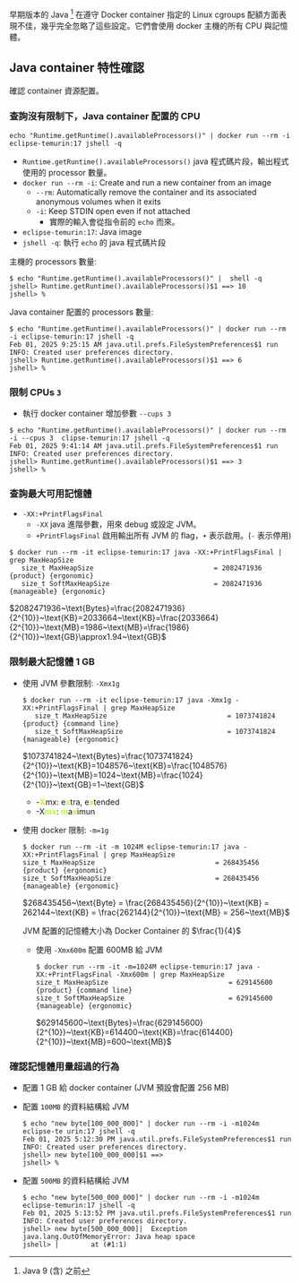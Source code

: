 
早期版本的 Java [^1] 在遵守 Docker container 指定的 Linux cgroups 配額方面表現不佳，幾乎完全忽略了這些設定。它們會使用 docker 主機的所有 CPU 與記憶體。

[^1]: Java 9 (含) 之前

## Java container 特性確認

確認 container 資源配置。

### 查詢沒有限制下，Java container 配置的 CPU

```shell
echo "Runtime.getRuntime().availableProcessors()" | docker run --rm -i eclipse-temurin:17 jshell -q
```

- `Runtime.getRuntime().availableProcessors()` java 程式碼片段，輸出程式使用的 processor 數量。
- `docker run --rm -i`: Create and run a new container from an image
    - `--rm`: Automatically remove the container and its associated anonymous volumes when it exits
    - `-i`: Keep STDIN open even if not attached
        - 實際的輸入會從指令前的 `echo` 而來。
- `eclipse-temurin:17`: Java image
- `jshell -q`: 執行 `echo` 的 java 程式碼片段

主機的 processors 數量:

```shell
$ echo "Runtime.getRuntime().availableProcessors()" |  shell -q
jshell> Runtime.getRuntime().availableProcessors()$1 ==> 10
jshell> %
```

Java container 配置的 processors 數量:

```shell
$ echo "Runtime.getRuntime().availableProcessors()" | docker run --rm -i eclipse-temurin:17 jshell -q
Feb 01, 2025 9:25:15 AM java.util.prefs.FileSystemPreferences$1 run
INFO: Created user preferences directory.
jshell> Runtime.getRuntime().availableProcessors()$1 ==> 6
jshell> %
```

### 限制 CPUs `3`

- 執行 docker container 增加參數 `--cups 3`

```shell
$ echo "Runtime.getRuntime().availableProcessors()" | docker run --rm -i --cpus 3  clipse-temurin:17 jshell -q
Feb 01, 2025 9:41:14 AM java.util.prefs.FileSystemPreferences$1 run
INFO: Created user preferences directory.
jshell> Runtime.getRuntime().availableProcessors()$1 ==> 3
jshell> %
```

### 查詢最大可用記憶體

- `-XX:+PrintFlagsFinal`
  - `-XX` java 進階參數，用來 debug 或設定 JVM。
  - `+PrintFlagsFinal` 啟用輸出所有 JVM 的 flag，`+` 表示啟用。(`-` 表示停用)

```shell
$ docker run --rm -it eclipse-temurin:17 java -XX:+PrintFlagsFinal | grep MaxHeapSize
   size_t MaxHeapSize                              = 2082471936                                {product} {ergonomic}
   size_t SoftMaxHeapSize                          = 2082471936                             {manageable} {ergonomic}
```

$2082471936~\text{Bytes}=\frac{2082471936}{2^{10}}~\text{KB}=2033664~\text{KB}=\frac{2033664}{2^{10}}~\text{MB}=1986~\text{MB}=\frac{1986}{2^{10}}~\text{GB}\approx1.94~\text{GB}$

### 限制最大記憶體 1 GB

- 使用 JVM 參數限制: `-Xmx1g`

    ```shell
    $ docker run --rm -it eclipse-temurin:17 java -Xmx1g -XX:+PrintFlagsFinal | grep MaxHeapSize
       size_t MaxHeapSize                              = 1073741824                                {product} {command line}
       size_t SoftMaxHeapSize                          = 1073741824                             {manageable} {ergonomic}
    ```

    $1073741824~\text{Bytes}=\frac{1073741824}{2^{10}}~\text{KB}=1048576~\text{KB}=\frac{1048576}{2^{10}}~\text{MB}=1024~\text{MB}=\frac{1024}{2^{10}}~\text{GB}=1~\text{GB}$

    - -<b style="color: greenyellow">X</b>mx: e<b style="color: greenyellow">x</b>tra, e<b style="color: greenyellow">x</b>tended
    - -X<b style="color: greenyellow">mx</b>: <b style="color: greenyellow">m</b>a<b style="color: greenyellow">x</b>imun

- 使用 docker 限制: `-m=1g`

    ```shell
    $ docker run --rm -it -m 1024M eclipse-temurin:17 java -XX:+PrintFlagsFinal | grep MaxHeapSize
    size_t MaxHeapSize                              = 268435456                                 {product} {ergonomic}
    size_t SoftMaxHeapSize                          = 268435456                              {manageable} {ergonomic}
    ```

    $268435456~\text{Byte} = \frac{268435456}{2^{10}}~\text{KB} = 262144~\text{KB} = \frac{262144}{2^{10}}~\text{MB} = 256~\text{MB}$

    JVM 配置的記憶體大小為 Docker Container 的 $\frac{1}{4}$

    - 使用 `-Xmx600m` 配置 600MB 給 JVM

        ```shell
        $ docker run --rm -it -m=1024M eclipse-temurin:17 java -XX:+PrintFlagsFinal -Xmx600m | grep MaxHeapSize
        size_t MaxHeapSize                              = 629145600                                 {product} {command line}
        size_t SoftMaxHeapSize                          = 629145600                              {manageable} {ergonomic}
        ```

        $629145600~\text{Bytes}=\frac{629145600}{2^{10}}~\text{KB}=614400~\text{KB}=\frac{614400}{2^{10}}~\text{MB}=600~\text{MB}$

### 確認記憶體用量超過的行為

- 配置 1 GB 給 docker container (JVM 預設會配置 256 MB)

- 配置 `100MB` 的資料結構給 JVM

    ```shell
    $ echo "new byte[100_000_000]" | docker run --rm -i -m1024m eclipse-te urin:17 jshell -q
    Feb 01, 2025 5:12:30 PM java.util.prefs.FileSystemPreferences$1 run
    INFO: Created user preferences directory.
    jshell> new byte[100_000_000]$1 ==>
    jshell> %
    ```

- 配置 `500MB` 的資料結構給 JVM

    ```shell
    $ echo "new byte[500_000_000]" | docker run --rm -i -m1024m eclipse-temurin:17 jshell -q
    Feb 01, 2025 5:13:52 PM java.util.prefs.FileSystemPreferences$1 run
    INFO: Created user preferences directory.
    jshell> new byte[500_000_000]|  Exception java.lang.OutOfMemoryError: Java heap space
    jshell> |        at (#1:1)
    ```
